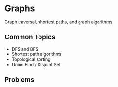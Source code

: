 # Graphs

Graph traversal, shortest paths, and graph algorithms.

## Common Topics
- DFS and BFS
- Shortest path algorithms
- Topological sorting
- Union Find / Disjoint Set

## Problems
<!-- Add your solved problems here -->
